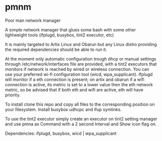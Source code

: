 # pmnm
Poor man network manager

A simple network manager that glues some bash with some other lightweight tools (ifplugd, busybox, tint2 executor, etc)

It is mainly targeted to Artix Linux and Obarun but any Linux distro providing the required dependencies should be able to run it.

At the moment only automatic configuration trough dhcp or manual settings through /etc/network/interfaces file are provided, with a tint2 executors that monitors if network is reached by wired or wireless connection.
You can use your preferred wi-fi configuration tool (wicd, wpa_supplicant).
Ifplugd will monitor if a  eth connection is present; on artix and obarun if a wifi connection is active, its metric is set to a lower value then the  eth  network metric, so be advised that if both  eth and wifi are active, eth will have priority.

To install clone this repo and  copy all files to the corresponding position on your filesystem. Install busybox udhcpc and ifup symlinks.

To use the tint2 executor simply create an executor on tint2 setting manager and use pmna as Command with a 2 second Interval and Show icon flag on.

Dependencies: ifplugd, busybox, wicd | wpa_supplicant
